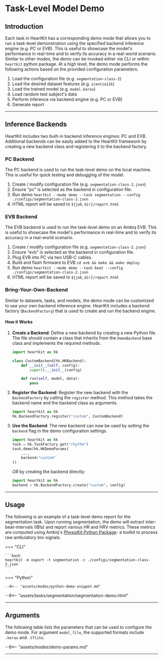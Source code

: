 # Task-Level Model Demo

## <span class="sk-h2-span">Introduction </span>

Each task in HeartKit has a corresponding demo mode that allows you to run a task-level demonstration using the specified backend inference engine (e.g. PC or EVB). This is useful to showcase the model's performance in real-time and to verify its accuracy in a real-world scenario. Similar to other modes, the demo can be invoked either via CLI or within `heartkit` python package. At a high level, the demo mode performs the following actions based on the provided configuration parameters:

1. Load the configuration file (e.g. `segmentation-class-2`)
1. Load the desired dataset features (e.g. `icentia11k`)
1. Load the trained model (e.g. `model.keras`)
1. Load random test subject's data
1. Perform inference via backend engine (e.g. PC or EVB)
1. Generate report

---

## <span class="sk-h2-span">Inference Backends</span>

HeartKit includes two built-in backend inference engines: PC and EVB. Additional backends can be easily added to the HeartKit framework by creating a new backend class and registering it to the backend factory.

### PC Backend

The PC backend is used to run the task-level demo on the local machine. This is useful for quick testing and debugging of the model.

1. Create / modify configuration file (e.g. `segmentation-class-2.json`)
1. Ensure "pc" is selected as the backend in configuration file.
1. Run demo `heartkit --mode demo --task segmentation --config ./configs/segmentation-class-2.json`
1. HTML report will be saved to `${job_dir}/report.html`

### EVB Backend

The EVB backend is used to run the task-level demo on an Ambiq EVB. This is useful to showcase the model's performance in real-time and to verify its accuracy in a real-world scenario.

1. Create / modify configuration file (e.g. `segmentation-class-2.json`)
1. Ensure "evb" is selected as the backend in configuration file.
1. Plug EVB into PC via two USB-C cables.
1. Build and flash firmware to EVB `cd evb && make && make deploy`
1. Run demo `heartkit --mode demo --task beat --config ./configs/segmentation-class-2.json`
1. HTML report will be saved to `${job_dir}/report.html`

### Bring-Your-Own-Backend

Similar to datasets, tasks, and models, the demo mode can be customized to use your own backend inference engine. HeartKit includes a backend factory (`BackendFactory`) that is used to create and run the backend engine.

#### How it Works

1. **Create a Backend**: Define a new backend by creating a new Python file. The file should contain a class that inherits from the `DemoBackend` base class and implements the required methods.

    ```python
    import heartkit as hk

    class CustomBackend(hk.HKBackend):
        def __init__(self, config):
            super().__init__(config)

        def run(self, model, data):
            pass
    ```

2. **Register the Backend**: Register the new backend with the `BackendFactory` by calling the `register` method. This method takes the backend name and the backend class as arguments.

    ```python
    import heartkit as hk
    hk.BackendFactory.register("custom", CustomBackend)
    ```

3. **Use the Backend**: The new backend can now be used by setting the `backend` flag in the demo configuration settings.

    ```python
    import heartkit as hk
    task = hk.TaskFactory.get("rhythm")
    task.demo(hk.HKDemoParams(
        ...,
        backend="custom"
    ))
    ```
    _OR_ by creating the backend directly:

    ```python
    import heartkit as hk
    backend = hk.BackendFactory.create("custom", config)
    ```

---

## <span class="sk-h2-span">Usage </span>

The following is an example of a task-level demo report for the segmentation task. Upon running segmentation, the demo will extract inter-beat-intervals (IBIs) and report various HR and HRV metrics. These metrics are computed using Ambiq's [PhysioKit Python Package](https://ambiqai.github.io/physiokit)- a toolkit to process raw ambulatory bio-signals.

=== "CLI"

    ```bash
    heartkit -m export -t segmentation -c ./configs/segmentation-class-2.json
    ```

=== "Python"

    --8<-- "assets/modes/python-demo-snippet.md"


<div class="sk-plotly-graph-div">
--8<-- "assets/tasks/segmentation/segmentation-demo.html"
</div>

---

## <span class="sk-h2-span">Arguments </span>

The following table lists the parameters that can be used to configure the demo mode. For argument `model_file`, the supported formats include `.keras` and `.tflite`.

--8<-- "assets/modes/demo-params.md"

---
